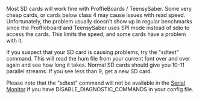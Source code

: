 Most SD cards will work fine with ProffieBoards / TeensySaber.
Some very cheap cards, or cards below class 4 may cause issues with read speed.
Unfortunately, the problem usually doesn't show up in regular benchmarks since the Proffieboard and TeensySaber uses SPI mode instead of sdio to access the cards. This limits the speed, and some cards have a problem with it.

If you suspect that your SD card is causing problems, try the "sdtest" command.
This will read the hum file from your current font over and over again and see how long it takes.
Normal SD cards should give you 10-11 parallel streams. If you see less than 9, get a new SD card.

Please note that the "sdtest" command will not be available in the [Serial Monitor](../serial-monitor.md) if you have
DISABLE_DIAGNOSTIC_COMMANDS in your config file.

